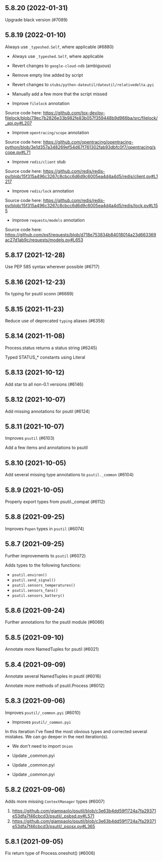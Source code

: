 ## 5.8.20 (2022-01-31)

Upgrade black version (#7089)

## 5.8.19 (2022-01-10)

Always use `_typeshed.Self`, where applicable (#6880)

* Always use `_typeshed.Self`, where applicable

* Revert changes to `google-cloud-ndb` (ambiguous)

* Remove empty line added by script

* Revert changes to `stubs/python-dateutil/dateutil/relativedelta.pyi`

* Manually add a few more that the script missed

* Improve `filelock` annotation

Source code here: https://github.com/tox-dev/py-filelock/blob/79ec7b2826e33b982fe83b057f359448b9d966ba/src/filelock/_api.py#L207

* Improve `opentracing/scope` annotation

Source code here: https://github.com/opentracing/opentracing-python/blob/3e1d357a348269ef54d67f761302fab93dbfc0f7/opentracing/scope.py#L71

* Improve `redis/client` stub

Source code here: https://github.com/redis/redis-py/blob/15f315a496c3267c8cbcc6d6d9c6005ea4d4a4d5/redis/client.py#L1217

* Improve `redis/lock` annotation

Source code here: https://github.com/redis/redis-py/blob/15f315a496c3267c8cbcc6d6d9c6005ea4d4a4d5/redis/lock.py#L155

* Improve `requests/models` annotation

Source code here: https://github.com/psf/requests/blob/d718e753834b84018014a23d663369ac27d1ab9c/requests/models.py#L653

## 5.8.17 (2021-12-28)

Use PEP 585 syntax wherever possible (#6717)

## 5.8.16 (2021-12-23)

fix typing for psutil sconn (#6669)

## 5.8.15 (2021-11-23)

Reduce use of deprecated `typing` aliases (#6358)

## 5.8.14 (2021-11-08)

Process.status returns a status string (#6245)

Typed STATUS_* constants using Literal

## 5.8.13 (2021-10-12)

Add star to all non-0.1 versions (#6146)

## 5.8.12 (2021-10-07)

Add missing annotations for psutil (#6124)

## 5.8.11 (2021-10-07)

Improves `psutil` (#6103)

Add a few items and annotations to psutil

## 5.8.10 (2021-10-05)

Add several missing type annotations to `psutil._common` (#6104)

## 5.8.9 (2021-10-05)

Properly export types from psutil._compat (#6112)

## 5.8.8 (2021-09-25)

Improves `Popen` types in `psutil` (#6074)

## 5.8.7 (2021-09-25)

Further improvements to `psutil` (#6072)

Adds types to the following functions:
- `psutil.environ()`
- `psutil.send_signal()`
- `psutil.sensors_temperatures()`
- `psutil.sensors_fans()`
- `psutil.sensors_battery()`

## 5.8.6 (2021-09-24)

Further annotations for the psutil module (#6066)

## 5.8.5 (2021-09-10)

Annotate more NamedTuples for psutil (#6021)

## 5.8.4 (2021-09-09)

Annotate several NamedTuples in psutil (#6016)

Annotate more methods of psutil.Process (#6012)

## 5.8.3 (2021-09-06)

Improves `psutil/_common.pyi` (#6010)

* Improves `psutil/_common.pyi`

In this iteration I've fixed the most obvious types and corrected several mistakes.
We can go deeper in the next iteration(s).

* We don't need to import `Union`

* Update _common.pyi

* Update _common.pyi

* Update _common.pyi

## 5.8.2 (2021-09-06)

Adds more missing `ContextManager` types (#6007)

1. https://github.com/giampaolo/psutil/blob/c3e63b4dd59f1724a7fa29371e53dfa7f46cbcd3/psutil/_psbsd.py#L571
2. https://github.com/giampaolo/psutil/blob/c3e63b4dd59f1724a7fa29371e53dfa7f46cbcd3/psutil/_psosx.py#L365

## 5.8.1 (2021-09-05)

Fix return type of Process.oneshot() (#6006)

